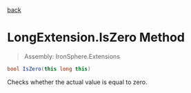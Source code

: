 ﻿

[back](/IronSphere.Extensions/types/LongExtension)

# LongExtension.IsZero Method

> Assembly: IronSphere.Extensions

```csharp
bool IsZero(this long this)
```

Checks whether the actual value is equal to zero.

 